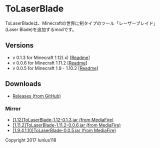 # ToLaserBlade
ToLaserBladeは、Minecraftの世界に剣タイプのツール「レーザーブレイド」(Laser Blade)を追加するmodです。

## Versions
- v 0.1.3 for Minecraft 1.12(.x) [[Readme](https://github.com/Iunius118/ToLaserBlade/blob/1.12_0.1.3/src/main/resources/README_ToLaserBlade.txt)]
- v 0.0.6 for Minecraft 1.11.2 [[Readme](https://github.com/Iunius118/ToLaserBlade/blob/1.11.2_0.0.6/src/main/resources/README_ToLaserBlade.txt)]
- v 0.0.5 for Minecraft 1.9 - 1.10.2 [[Readme](https://github.com/Iunius118/ToLaserBlade/blob/0.0.5/src/main/resources/README_ToLaserBlade.txt)]
  
## Downloads
- [Releases (from GitHub)](https://github.com/Iunius118/ToLaserBlade/releases)

### Mirror
- [[1.12]ToLaserBlade-1.12-0.1.3.jar (from MediaFire)](https://www.mediafire.com/file/knf6bcscd89a5qn)
- [[1.11.2]ToLaserBlade-1.11.2-0.0.6.jar (from MediaFire)](http://www.mediafire.com/file/tkr0dtqmoht9d22)
- [[1.9.4,1.10]ToLaserBlade-0.0.5.jar (from MediaFire)](http://www.mediafire.com/download/nchz850xncu2awt)

Copyright 2017 Iunius118
